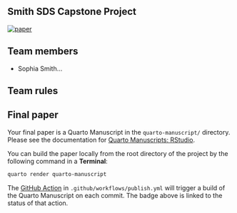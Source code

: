## Smith SDS Capstone Project

<!-- badges: start -->
[![paper](https://github.com/sds-capstone/quarto-manuscript/actions/workflows/publish.yml/badge.svg)](https://github.com/sds-capstone/quarto-manuscript/actions/workflows/publish.yml)
<!-- badges: end -->

## Team members

- Sophia Smith...
 
## Team rules

## Final paper

Your final paper is a Quarto Manuscript in the `quarto-manuscript/` directory. 
Please see the documentation for [Quarto Manuscripts: RStudio](https://quarto.org/docs/manuscripts/authoring/rstudio.html).

You can build the paper locally from the root directory of the project by the following command in a **Terminal**:

```bash
quarto render quarto-manuscript
```

The [GitHub Action](https://quarto.org/docs/publishing/github-pages.html#github-action) in `.github/workflows/publish.yml` will trigger a build of the Quarto Manuscript on each commit. 
The badge above is linked to the status of that action. 

